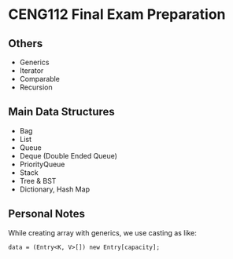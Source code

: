 # CENG112 Final Exam Preparation

## Others
* Generics
* Iterator
* Comparable
* Recursion


## Main Data Structures
* Bag
* List
* Queue
* Deque (Double Ended Queue)
* PriorityQueue
* Stack
* Tree & BST
* Dictionary, Hash Map


## Personal Notes
While creating array with generics, we use casting as like:

`data = (Entry<K, V>[]) new Entry[capacity];`
